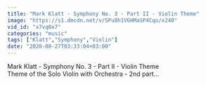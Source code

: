 ```yaml
---
title: "Mark Klatt - Symphony No. 3 - Part II - Violin Theme"
image: "https://s1.dmcdn.net/v/SPu8h1VGHMaSP4Cqo/x240"
vid_id: "x7vq0x7"
categories: "music"
tags: ["Klatt","Symphony","Violin"]
date: "2020-08-27T03:33:04+03:00"
---
```

Mark Klatt - Symphony No. 3 - Part II - Violin Theme   <br>Theme of the Solo Violin with Orchestra - 2nd part...
